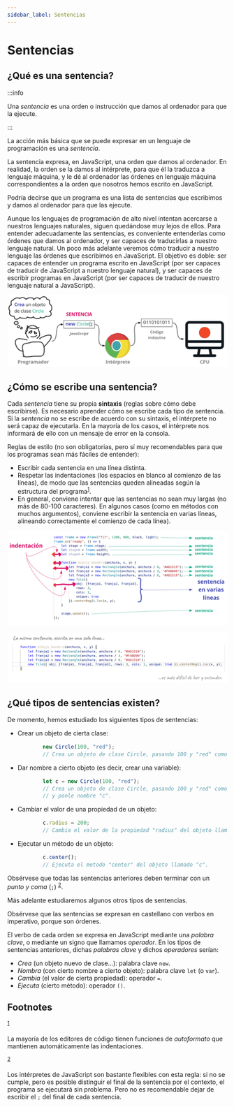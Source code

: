 ```yaml
---
sidebar_label: Sentencias
---
```

# Sentencias


## **¿Qué es una sentencia?**

:::info

Una *sentencia* es una orden o instrucción que damos al ordenador para que la ejecute.

:::

La acción más básica que se puede expresar en un lenguaje de programación es una *sentencia*.

La sentencia expresa, en JavaScript, una orden que damos al ordenador. En realidad, la orden se la damos al intérprete, para que él la traduzca a lenguaje máquina, y le dé al ordenador las órdenes en lenguaje máquina correspondientes a la orden que nosotros hemos escrito en JavaScript.

Podría decirse que un programa es una lista de sentencias que escribimos y damos al ordenador para que las ejecute.

Aunque los lenguajes de programación de alto nivel intentan acercarse a nuestros lenguajes naturales, siguen quedándose muy lejos de ellos. Para entender adecuadamente las sentencias, es conveniente entenderlas como órdenes que damos al ordenador, y ser capaces de traducirlas a nuestro lenguaje natural. Un poco más adelante veremos cómo traducir a nuestro lenguaje las órdenes que escribimos en JavaScript. El objetivo es doble: ser capaces de entender un programa escrito en JavaScript (por ser capaces de traducir de JavaScript a nuestro lenguaje natural), y ser capaces de escribir programas en JavaScript (por ser capaces de traducir de nuestro lenguaje natural a JavaScript).

![img](../../static/img/sentencia.jpg)


## **¿Cómo se escribe una sentencia?**

Cada *sentencia* tiene su propia **sintaxis** (reglas sobre cómo debe escribirse). Es necesario aprender cómo se escribe cada tipo de sentencia. Si la *sentencia* no se escribe de acuerdo con su sintaxis, el intérprete no será capaz de ejecutarla. En la mayoría de los casos, el intérprete nos informará de ello con un mensaje de error en la consola.

Reglas de estilo (no son obligatorias, pero sí muy recomendables para que los programas sean más fáciles de entender):

-   Escribir cada sentencia en una línea distinta.
-   Respetar las indentaciones (los espacios en blanco al comienzo de las líneas), de modo que las sentencias queden alineadas según la estructura del programa<sup><a id="fnr.1" class="footref" href="#fn.1">1</a></sup>.
-   En general, conviene intentar que las sentencias no sean muy largas (no más de 80-100 caracteres). En algunos casos (como en métodos con muchos argumentos), conviene escribir la sentencia en varias líneas, alineando correctamente el comienzo de cada línea).

![img](../../static/img/sentences-style.jpg)

![img](../../static/img/one-line-sentence.jpg)


## **¿Qué tipos de sentencias existen?**

De momento, hemos estudiado los siguientes tipos de sentencias:

-   Crear un objeto de cierta clase:
    
    ```js
            new Circle(100, "red");
            // Crea un objeto de clase Circle, pasando 100 y "red" como argumentos al constructor.
    ```

-   Dar nombre a cierto objeto (es decir, crear una variable):
    
    ```js
            let c = new Circle(100, "red");
            // Crea un objeto de clase Circle, pasando 100 y "red" como argumentos al constructor,
            // y ponle nombre "c".
    ```

-   Cambiar el valor de una propiedad de un objeto:
    
    ```js
            c.radius = 200;
            // Cambia el valor de la propiedad "radius" del objeto llamado "c" a 200.
    ```

-   Ejecutar un método de un objeto:
    
    ```js
            c.center();
            // Ejecuta el metodo "center" del objeto llamado "c".
    ```

Obsérvese que todas las sentencias anteriores deben terminar con un *punto y coma* (`;`) <sup><a id="fnr.2" class="footref" href="#fn.2">2</a></sup>.

Más adelante estudiaremos algunos otros tipos de sentencias.

Obsérvese que las sentencias se expresan en castellano con verbos en imperativo, porque son órdenes.

El verbo de cada orden se expresa en JavaScript mediante una *palabra clave*, o mediante un signo que llamamos *operador*. En los tipos de sentencias anteriores, dichas *palabras clave* y dichos *operadores* serían:

-   *Crea* (un objeto nuevo de clase&#x2026;): palabra clave `new`.
-   *Nombra* (con cierto nombre a cierto objeto): palabra clave `let` (o `var`).
-   *Cambia* (el valor de cierta propiedad): operador `=`.
-   *Ejecuta* (cierto método): operador `()`.

## Footnotes

<sup><a id="fn.1" class="footnum" href="#fnr.1">1</a></sup>

 La mayoría de los editores de código tienen funciones de *autoformato* que mantienen automáticamente las indentaciones.

<sup><a id="fn.2" class="footnum" href="#fnr.2">2</a></sup>

 Los intérpretes de JavaScript son bastante flexibles con esta regla: si no se cumple, pero es posible distinguir el final de la sentencia por el contexto, el programa se ejecutará sin problema. Pero no es recomendable dejar de escribir el `;` del final de cada sentencia.
